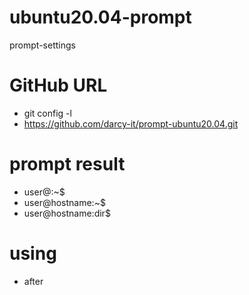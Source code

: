 # ubuntu20.04-prompt
prompt-settings

# GitHub URL
* git config -l
* https://github.com/darcy-it/prompt-ubuntu20.04.git


# prompt result
- user@:~$
- user@hostname:~$
- user@hostname:dir$

# using
- after